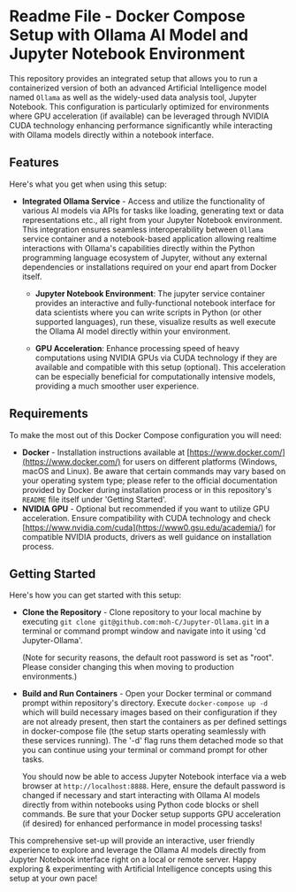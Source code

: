 # Readme File - Docker Compose Setup with Ollama AI Model and Jupyter Notebook Environment 

This repository provides an integrated setup that allows you to run a containerized version of both an advanced Artificial Intelligence model named `Ollama` as well as the widely-used data analysis tool, Jupyter Notebook. This configuration is particularly optimized for environments where GPU acceleration (if available) can be leveraged through NVIDIA CUDA technology enhancing performance significantly while interacting with Ollama models directly within a notebook interface.

## Features 
Here's what you get when using this setup:
- **Integrated Ollama Service** - Access and utilize the functionality of various AI models via APIs for tasks like loading, generating text or data representations etc., all right from your Jupyter Notebook environment. This integration ensures seamless interoperability between `Ollama` service container and a notebook-based application allowing realtime interactions with Ollama's capabilities directly within the Python programming language ecosystem of Jupyter, without any external dependencies or installations required on your end apart from Docker itself.
  
  - **Jupyter Notebook Environment**: The jupyter service container provides an interactive and fully-functional notebook interface for data scientists where you can write scripts in Python (or other supported languages), run these, visualize results as well execute the Ollama AI model directly within your environment.
  
  - **GPU Acceleration**: Enhance processing speed of heavy computations using NVIDIA GPUs via CUDA technology if they are available and compatible with this setup (optional). This acceleration can be especially beneficial for computationally intensive models, providing a much smoother user experience.
  
## Requirements 
To make the most out of this Docker Compose configuration you will need:
- **Docker** - Installation instructions available at [https://www.docker.com/](https://www.docker.com/) for users on different platforms (Windows, macOS and Linux). Be aware that certain commands may vary based on your operating system type; please refer to the official documentation provided by Docker during installation process or in this repository's `README` file itself under 'Getting Started'.
- **NVIDIA GPU** - Optional but recommended if you want to utilize GPU acceleration. Ensure compatibility with CUDA technology and check [https://www.nvidia.com/cuda](https://www0.gsu.edu/academia/) for compatible NVIDIA products, drivers as well guidance on installation process.
  
## Getting Started 
Here's how you can get started with this setup:
- **Clone the Repository** - Clone repository to your local machine by executing `git clone git@github.com:moh-C/Jupyter-Ollama.git` in a terminal or command prompt window and navigate into it using 'cd Jupyter-Ollama'.
  
  (Note for security reasons, the default root password is set as "root". Please consider changing this when moving to production environments.)
  
- **Build and Run Containers** - Open your Docker terminal or command prompt within repository's directory. Execute `docker-compose up -d` which will build necessary images based on their configuration if they are not already present, then start the containers as per defined settings in docker-compose file (the setup starts operating seamlessly with these services running). The '-d' flag runs them detached mode so that you can continue using your terminal or command prompt for other tasks.
  
  You should now be able to access Jupyter Notebook interface via a web browser at `http://localhost:8888`. Here, ensure the default password is changed if necessary and start interacting with Ollama AI models directly from within notebooks using Python code blocks or shell commands. Be sure that your Docker setup supports GPU acceleration (if desired) for enhanced performance in model processing tasks!
  
This comprehensive set-up will provide an interactive, user friendly experience to explore and leverage the Ollama AI models directly from Jupyter Notebook interface right on a local or remote server. Happy exploring & experimenting with Artificial Intelligence concepts using this setup at your own pace! 